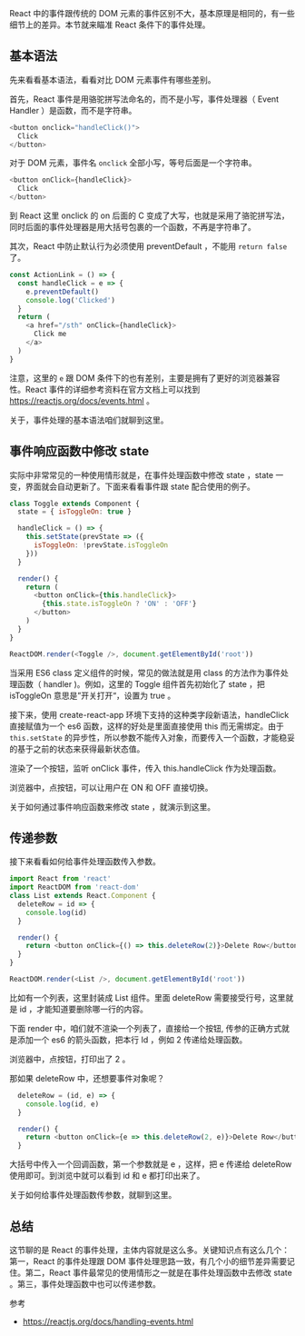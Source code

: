 React 中的事件跟传统的 DOM 元素的事件区别不大，基本原理是相同的，有一些细节上的差异。本节就来瞄准 React 条件下的事件处理。

## 基本语法

先来看看基本语法，看看对比 DOM 元素事件有哪些差别。

首先，React 事件是用骆驼拼写法命名的，而不是小写，事件处理器（ Event Handler ）是函数，而不是字符串。

```js
<button onclick="handleClick()">
  Click
</button>
```

对于 DOM 元素，事件名 `onclick` 全部小写，等号后面是一个字符串。

```js
<button onClick={handleClick}>
  Click
</button>
```

到 React 这里 onclick 的 on 后面的 C 变成了大写，也就是采用了骆驼拼写法，同时后面的事件处理器是用大括号包裹的一个函数，不再是字符串了。

其次，React 中防止默认行为必须使用 preventDefault ，不能用 `return false` 了。

```js
const ActionLink = () => {
  const handleClick = e => {
    e.preventDefault()
    console.log('Clicked')
  }
  return (
    <a href="/sth" onClick={handleClick}>
      Click me
    </a>
  )
}
```

注意，这里的 `e` 跟 DOM 条件下的也有差别，主要是拥有了更好的浏览器兼容性。React 事件的详细参考资料在官方文档上可以找到 https://reactjs.org/docs/events.html 。

关于，事件处理的基本语法咱们就聊到这里。

## 事件响应函数中修改 state

实际中非常常见的一种使用情形就是，在事件处理函数中修改 state ，state 一变，界面就会自动更新了。下面来看看事件跟 state 配合使用的例子。

```js
class Toggle extends Component {
  state = { isToggleOn: true }

  handleClick = () => {
    this.setState(prevState => ({
      isToggleOn: !prevState.isToggleOn
    }))
  }

  render() {
    return (
      <button onClick={this.handleClick}>
        {this.state.isToggleOn ? 'ON' : 'OFF'}
      </button>
    )
  }
}

ReactDOM.render(<Toggle />, document.getElementById('root'))
```

当采用 ES6 class 定义组件的时候，常见的做法就是用 class 的方法作为事件处理函数（ handler )。例如，这里的 Toggle 组件首先初始化了 state ，把 isToggleOn 意思是”开关打开“，设置为 true 。

接下来，使用 create-react-app 环境下支持的这种类字段新语法，handleClick 直接赋值为一个 es6 函数，这样的好处是里面直接使用 this 而无需绑定。由于 `this.setState` 的异步性，所以参数不能传入对象，而要传入一个函数，才能稳妥的基于之前的状态来获得最新状态值。

渲染了一个按钮，监听 onClick 事件，传入 this.handleClick 作为处理函数。

浏览器中，点按钮，可以让用户在 ON 和 OFF 直接切换。

关于如何通过事件响应函数来修改 state ，就演示到这里。

## 传递参数

接下来看看如何给事件处理函数传入参数。

```js
import React from 'react'
import ReactDOM from 'react-dom'
class List extends React.Component {
  deleteRow = id => {
    console.log(id)
  }

  render() {
    return <button onClick={() => this.deleteRow(2)}>Delete Row</button>
  }
}

ReactDOM.render(<List />, document.getElementById('root'))
```

比如有一个列表，这里封装成 List 组件。里面 deleteRow 需要接受行号，这里就是 id ，才能知道要删除哪一行的内容。

下面 render 中，咱们就不渲染一个列表了，直接给一个按钮, 传参的正确方式就是添加一个 es6 的箭头函数，把本行 Id ，例如 2 传递给处理函数。

浏览器中，点按钮，打印出了 2 。

那如果 deleteRow 中，还想要事件对象呢？

```js
  deleteRow = (id, e) => {
    console.log(id, e)
  }

  render() {
    return <button onClick={e => this.deleteRow(2, e)}>Delete Row</button>
  }
```

大括号中传入一个回调函数，第一个参数就是 e ，这样，把 e 传递给 deleteRow 使用即可。到浏览中就可以看到 id 和 e 都打印出来了。

关于如何给事件处理函数传参数，就聊到这里。

## 总结

这节聊的是 React 的事件处理，主体内容就是这么多。关键知识点有这么几个：第一，React 的事件处理跟 DOM 事件处理思路一致，有几个小的细节差异需要记住。第二，React 事件最常见的使用情形之一就是在事件处理函数中去修改 state 。第三，事件处理函数中也可以传递参数。

参考

- https://reactjs.org/docs/handling-events.html
